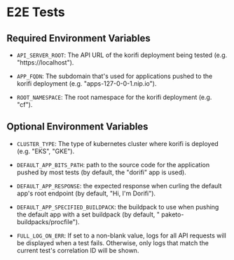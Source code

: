 # E2E Tests

## Required Environment Variables
- `API_SERVER_ROOT`: The API URL of the korifi deployment being tested (e.g. "https://localhost").

- `APP_FQDN`: The subdomain that's used for applications pushed to the korifi deployment (e.g. "apps-127-0-0-1.nip.io").

- `ROOT_NAMESPACE`: The root namespace for the korifi deployment (e.g. "cf").

## Optional Environment Variables
- `CLUSTER_TYPE`: The type of kubernetes cluster where korifi is deployed (e.g. "EKS", "GKE").

- `DEFAULT_APP_BITS_PATH`: path to the source code for the application pushed by most tests (by default, the "dorifi" app
  is used).

- `DEFAULT_APP_RESPONSE`: the expected response when curling the default app's root endpoint (by default, "Hi, I'm
  Dorifi").

- `DEFAULT_APP_SPECIFIED_BUILDPACK`: the buildpack to use when pushing the default app with a set buildpack (by default, "
  paketo-buildpacks/procfile").

- `FULL_LOG_ON_ERR`:  If set to a non-blank value, logs for all API requests will be displayed when a test fails.
  Otherwise, only logs that match the current test's correlation ID will be shown.

